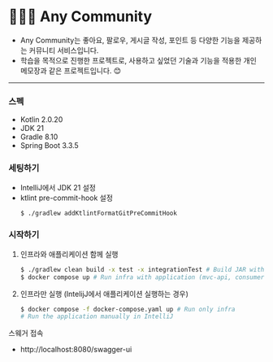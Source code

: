 # 🧑‍🤝‍🧑 Any Community

- Any Community는 좋아요, 팔로우, 게시글 작성, 포인트 등 다양한 기능을 제공하는 커뮤니티 서비스입니다.
- 학습을 목적으로 진행한 프로젝트로, 사용하고 싶었던 기술과 기능을 적용한 개인 메모장과 같은 프로젝트입니다. 😊

---

### 스펙
* Kotlin 2.0.20
* JDK 21
* Gradle 8.10
* Spring Boot 3.3.5

### 세팅하기
- IntelliJ에서 JDK 21 설정
- ktlint pre-commit-hook 설정
    ```shell
    $ ./gradlew addKtlintFormatGitPreCommitHook
    ```

### 시작하기

1. 인프라와 애플리케이션 함께 실행
    ```bash
    $ ./gradlew clean build -x test -x integrationTest # Build JAR without running tests
    $ docker compose up # Run infra with application (mvc-api, consumer)
    ```

2. 인프라만 실행 (IntelijJ에서 애플리케이션 실행하는 경우)
    ```bash
    $ docker compose -f docker-compose.yaml up # Run only infra
    # Run the application manually in IntelliJ
    ```

스웨거 접속
- http://localhost:8080/swagger-ui
